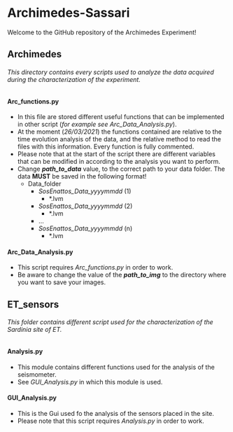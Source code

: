 # Archimedes-Sassari

Welcome to the GitHub repository of the Archimedes Experiment!

## Archimedes

###### This directory contains every scripts used to analyze the data acquired during the characterization of the experiment.

#### Arc_functions.py
* In this file are stored different useful functions that can be implemented in other script (_for example see Arc_Data_Analysis.py_).
* At the moment (_26/03/2021_) the functions contained are relative to the time evolution analysis of the data, and the 
  relative method to read the files with this information. Every function is fully commented.
* Please note that at the start of the script there are different variables that can be modified in according to the analysis you want to perform.
* Change ___path_to_data___ value, to the correct path to your data folder. The data __MUST__ be saved in the following format!
  * Data_folder
    * _SosEnattos_Data_yyyymmdd_ (1)
      * *.lvm
    * _SosEnattos_Data_yyyymmdd_ (2)
      * *.lvm
    * ...
    * _SosEnattos_Data_yyyymmdd_ (n)
      * *.lvm
#### Arc_Data_Analysis.py
* This script requires _Arc_functions.py_ in order to work.
* Be aware to change the value of the ___path_to_img___ to the directory where you want to save your images.

## ET_sensors

###### This folder contains different script used for the characterization of the Sardinia site of ET.

#### Analysis.py

* This module contains different functions used for the analysis of the seismometer.
* See _GUI_Analysis.py_ in which this module is used.

#### GUI_Analysis.py

* This is the Gui used fo the analysis of the sensors placed in the site.
* Please note that this script requires _Analysis.py_ in order to work.





